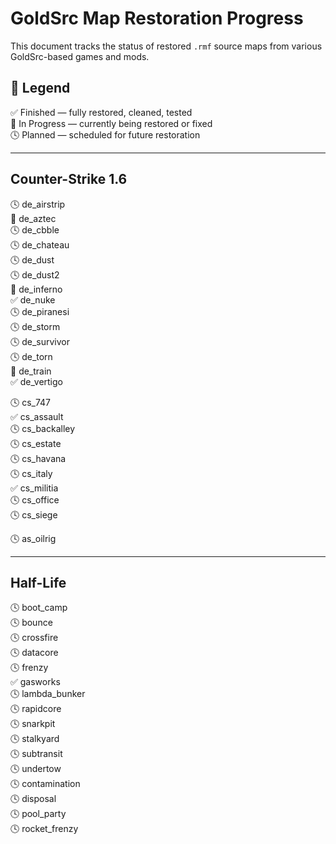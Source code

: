 # GoldSrc Map Restoration Progress

This document tracks the status of restored `.rmf` source maps from various GoldSrc-based games and mods.

## 📌 Legend

✅ Finished — fully restored, cleaned, tested  
🔵 In Progress — currently being restored or fixed  
🕓 Planned — scheduled for future restoration  

---

## Counter-Strike 1.6

🕓 de_airstrip  
🔵 de_aztec  
🕓 de_cbble  
🕓 de_chateau  
🕓 de_dust  
🕓 de_dust2  
🔵 de_inferno  
✅ de_nuke  
🕓 de_piranesi  
🕓 de_storm  
🕓 de_survivor  
🕓 de_torn  
🔵 de_train  
✅ de_vertigo  

🕓 cs_747  
✅ cs_assault  
🕓 cs_backalley  
🕓 cs_estate  
🕓 cs_havana  
🕓 cs_italy  
✅ cs_militia  
🕓 cs_office  
🕓 cs_siege  

🕓 as_oilrig  

---

## Half-Life

🕓 boot_camp  
🕓 bounce  
🕓 crossfire  
🕓 datacore  
🕓 frenzy  
✅ gasworks  
🕓 lambda_bunker  
🕓 rapidcore  
🕓 snarkpit  
🕓 stalkyard  
🕓 subtransit  
🕓 undertow  
🕓 contamination  
🕓 disposal  
🕓 pool_party  
🕓 rocket_frenzy  
